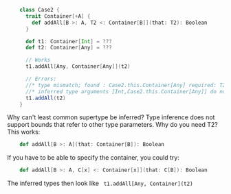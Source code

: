 ```scala
    class Case2 {
      trait Container[+A] {
        def addAll[B >: A, T2 <: Container[B]](that: T2): Boolean
      }

      def t1: Container[Int] = ???
      def t2: Container[Any] = ???

      // Works
      t1.addAll[Any, Container[Any]](t2)

      // Errors:
      //* type mismatch; found : Case2.this.Container[Any] required: T2
      //* inferred type arguments [Int,Case2.this.Container[Any]] do not conform to method addAll's type parameter bounds [B >: Int,T2 <: Case2.this.Container[B]]
      t1.addAll(t2)
    }
```
Why can't least common supertype be inferred?
Type inference does not support bounds that refer to other type parameters. Why do you need T2? This works:
```scala
    def addAll[B >: A](that: Container[B]): Boolean
```

If you have to be able to specify the container, you could try:
```scala
    def addAll[B >: A, C[x] <: Container[x]](that: C[B]): Boolean
```

The inferred types then look like ` t1.addAll[Any, Container](t2)`
